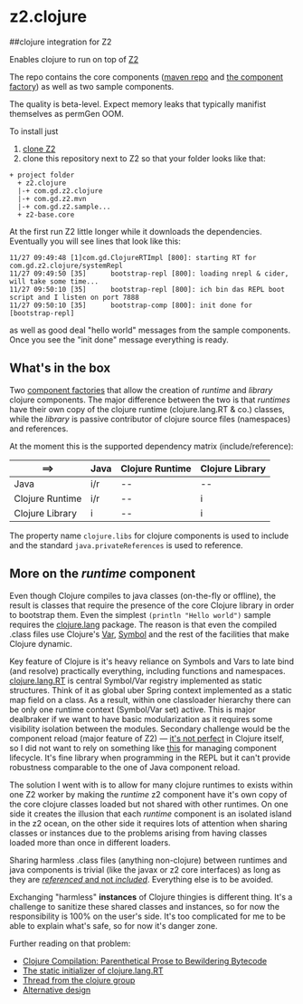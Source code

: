 # z2.clojure
##clojure integration for Z2 

Enables clojure to run on top of [Z2](http://www.z2-environment.eu)

The repo contains the core components ([maven repo](com.gd.z2.clojure.mvn/) and [the component factory](com.gd.z2.clojure/)) as well as two sample components.

The quality is beta-level. Expect memory leaks that typically manifist themselves as permGen OOM.

To install just

1. [clone Z2](https://redmine.z2-environment.net/projects/z2-environment/wiki/Step_2_-_Install_and_run_in_5_minutes)
1. clone this repository next to Z2 so that your folder looks like that:
```
+ project folder
  + z2.clojure
  |-+ com.gd.z2.clojure
  |-+ com.gd.z2.mvn
  |-+ com.gd.z2.sample...
  + z2-base.core
```

At the first run Z2 little longer while it downloads the dependencies. Eventually you will see lines that look like this:
```
11/27 09:49:48 [1]com.gd.ClojureRTImpl [800]: starting RT for com.gd.z2.clojure/systemRepl
11/27 09:49:50 [35]      bootstrap-repl [800]: loading nrepl & cider, will take some time...
11/27 09:50:10 [35]      bootstrap-repl [800]: ich bin das REPL boot script and I listen on port 7888
11/27 09:50:10 [35]      bootstrap-comp [800]: init done for [bootstrap-repl]
```
as well as good deal "hello world" messages from the sample components. Once you see the "init done" message everything is ready.

## What's in the box

Two [component factories](http://www.z2-environment.eu/v24doc#__RefHeading__3627_2054128055) that allow the creation of *runtime* and *library* clojure components. The major difference between the two is that *runtimes* have their own copy of the clojure runtime (clojure.lang.RT & co.) classes, while the *library* is passive contributor of clojure source files (namespaces) and references. 

At the moment this is the supported dependency matrix (include/reference):

==>             | Java | Clojure Runtime | Clojure Library
--- | --- | --- | ---
Java            | i/r  | -- | --
Clojure Runtime | i/r  | -- | i
Clojure Library | i  | -- | i

The property name `clojure.libs` for clojure components is used to include and the standard `java.privateReferences` is used to reference.

## More on the *runtime* component

Even though Clojure compiles to java classes (on-the-fly or offline), the result is classes that require the presence of the core Clojure library in order to bootstrap them. Even the simplest `(println "Hello world")` sample requires the [clojure.lang](https://github.com/clojure/clojure/blob/master/src/jvm/clojure/lang/) package. The reason is that even the compiled .class files use Clojure's [Var](https://github.com/clojure/clojure/blob/master/src/jvm/clojure/lang/Var.java), [Symbol](https://github.com/clojure/clojure/blob/master/src/jvm/clojure/lang/Symbol.java) and the rest of the facilities that make Clojure dynamic.

Key feature of Clojure is it's heavy reliance on Symbols and Vars to late bind (and resolve) practically everything, including functions and namespaces. [clojure.lang.RT](https://github.com/clojure/clojure/blob/master/src/jvm/clojure/lang/RT.java) is central Symbol/Var registry implemented as static structures. Think of it as global uber Spring context implemented as a static map field on a class. As a result, within one classloader hierarchy there can be only one runtime context (Symbol/Var set) active. This is major dealbraker if we want to have basic modularization as it requires some visibility isolation between the modules. Secondary challenge would be the component reload (major feature of Z2) — [it's not perfect](http://dev.clojure.org/display/design/Never+Close+a+REPL) in Clojure itself, so I did not want to rely on something like [this](https://github.com/clojure/tools.namespace) for managing component lifecycle. It's fine library when programming in the REPL but it can't provide robustness comparable to the one of Java component reload.

The solution I went with is to allow for many clojure runtimes to exists within one Z2 worker by making the *runtime* z2 component have it's own copy of the core clojure classes loaded but not shared with other runtimes. On one side it creates the illusion that each *runtime* component is an isolated island in the z2 ocean, on the other side it requires lots of attention when sharing classes or instances due to the problems arising from having classes loaded more than once in different loaders. 

Sharing harmless .class files (anything non-clojure) between runtimes and java components is trivial (like the javax or z2 core interfaces) as long as they are [*referenced* and not *included*](http://www.z2-environment.eu/v24doc#__RefHeading__3643_2054128055). Everything else is to be avoided.

Exchanging "harmless" **instances** of Clojure thingies is different thing. It's a challenge to sanitize these shared classes and instances, so for now the responsibility is 100% on the user's side. It's too complicated for me to be able to explain what's safe, so for now it's danger zone.

Further reading on that problem:

* [Clojure Compilation: Parenthetical Prose to Bewildering Bytecode](http://blog.ndk.io/2014/01/26/clojure-compilation.html)
* [The static initializer of clojure.lang.RT](https://github.com/clojure/clojure/blob/master/src/jvm/clojure/lang/RT.java#L301)
* [Thread from the clojure group](https://groups.google.com/d/topic/clojure/0AgUIiY8BQ8/discussion)
* [Alternative design](https://groups.google.com/d/topic/clojure/0AgUIiY8BQ8/discussion)

